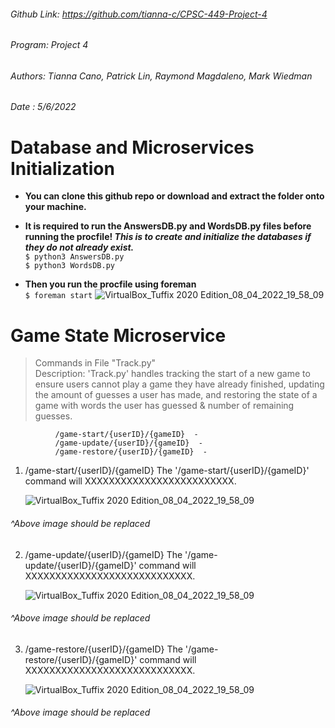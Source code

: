 ###### Github Link: https://github.com/tianna-c/CPSC-449-Project-4
###### Program: Project 4
###### Authors: Tianna Cano, Patrick Lin, Raymond Magdaleno, Mark Wiedman
###### Date   : 5/6/2022 
 
  # Database and Microservices Initialization
- **You can clone this github repo or download and extract the folder onto your machine.**

- **It is required to run the AnswersDB.py and WordsDB.py files before running the procfile! _This is to create and initialize the databases if they do not already exist._**
<br> `$ python3 AnswersDB.py`
<br> `$ python3 WordsDB.py`

- **Then you run the procfile using foreman**
<br> `$ foreman start`
![VirtualBox_Tuffix 2020 Edition_08_04_2022_19_58_09](https://user-images.githubusercontent.com/39601543/162554364-03d65d09-02ec-4de7-83a5-5adcbb0efc2d.png)

# Game State Microservice
> Commands in File "Track.py"<br>
> Description: 'Track.py' handles tracking the start of a new game to ensure users cannot play a game they have already finished, updating the amount of guesses a user has made, and restoring the state of a game with words the user has guessed & number of remaining guesses. 
              
              /game-start/{userID}/{gameID}  - 
              /game-update/{userID}/{gameID}  - 
              /game-restore/{userID}/{gameID}  - 

1. /game-start/{userID}/{gameID}
      The '/game-start/{userID}/{gameID}' command will XXXXXXXXXXXXXXXXXXXXXXXXX.
   
   ![VirtualBox_Tuffix 2020 Edition_08_04_2022_19_58_09](https://user-images.githubusercontent.com/39601543/162554364-03d65d09-02ec-4de7-83a5-5adcbb0efc2d.png)
###### ^Above image should be replaced 

2. /game-update/{userID}/{gameID}
      The '/game-update/{userID}/{gameID}' command will XXXXXXXXXXXXXXXXXXXXXXXXXXXX.
   
   ![VirtualBox_Tuffix 2020 Edition_08_04_2022_19_58_09](https://user-images.githubusercontent.com/39601543/162554364-03d65d09-02ec-4de7-83a5-5adcbb0efc2d.png)
###### ^Above image should be replaced 

3. /game-restore/{userID}/{gameID}
      The '/game-restore/{userID}/{gameID}' command will XXXXXXXXXXXXXXXXXXXXXXXXXXXX.
   
   ![VirtualBox_Tuffix 2020 Edition_08_04_2022_19_58_09](https://user-images.githubusercontent.com/39601543/162554364-03d65d09-02ec-4de7-83a5-5adcbb0efc2d.png)
###### ^Above image should be replaced 
   
